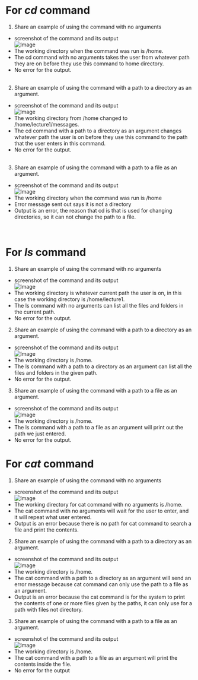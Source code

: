 # For _cd_ command
1. Share an example of using the command with no arguments
* screenshot of the command and its output<br />
    ![Image](cd1.png)
* The working directory when the command was run is /home.
* The cd command with no arguments takes the user from whatever path they are on before they use this command to home directory.
* No error for the output.  <br />
  <br />
2. Share an example of using the command with a path to a directory as an argument.
  * screenshot of the command and its output<br />
  ![Image](cd2.png)
  * The working directory from /home changed to /home/lecture1/messages.
  * The cd command with a path to a directory as an argument changes whatever path the user is on before they use this command to the path that the user enters in this command.
  * No error for the output. <br />
    <br />
 
3. Share an example of using the command with a path to a file as an argument.
* screenshot of the command and its output<br />
![Image](cd3.png)
* The working directory when the command was run is /home
* Error message sent out says it is not a directory
* Output is an error, the reason that cd is that is used for changing directories, so it can not change the path to a file.<br />
<br />


# For _ls_ command
1. Share an example of using the command with no arguments
* screenshot of the command and its output<br />
![Image](ls1.png)
* The working directory is whatever current path the user is on, in this case the working directory is /home/lecture1.
* The ls command with no arguments can list all the files and folders in the current path.
* No error for the output.

2. Share an example of using the command with a path to a directory as an argument.
* screenshot of the command and its output<br />
![Image](ls2.png)
* The working directory is /home.
* The ls command with a path to a directory as an argument can list all the files and folders in the given path.
* No error for the output. <br />

3. Share an example of using the command with a path to a file as an argument.
* screenshot of the command and its output<br />
![Image](ls3.png)
* The working directory is /home.
* The ls command with a path to a file as an argument will print out the path we just entered.
* No error for the output.

# For _cat_ command
1. Share an example of using the command with no arguments
* screenshot of the command and its output<br />
![Image](cat1.png)
* The working directory for cat command with no arguments is /home.
* The cat command with no arguments will wait for the user to enter, and it will repeat what user entered.
* Output is an error because there is no path for cat command to search a file and print the contents.

2. Share an example of using the command with a path to a directory as an argument.
* screenshot of the command and its output<br />
![Image](cat2.png)
* The working directory is /home.
* The cat command with a path to a directory as an argument will send an error message because cat command can only use the path to a file as an argument.
* Output is an error because the cat command is for the system to print the contents of one or more files given by the paths, it can only use for a path with files not directory.

3. Share an example of using the command with a path to a file as an argument.
* screenshot of the command and its output<br />
![Image](cat3.png)
* The working directory is /home.
* The cat command with a path to a file as an argument will print the contents inside the file.
* No error for the output
    



   
